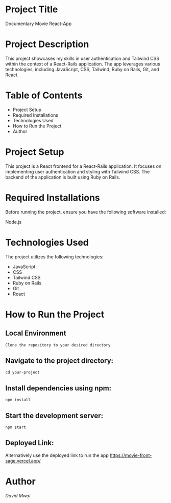 
# Project Title
Documentary Movie React-App

# Project Description
This project showcases my skills in user authentication and Tailwind CSS within the context of a React-Rails application. The app leverages various technologies, including JavaScript, CSS, Tailwind, Ruby on Rails, Git, and React.

# Table of Contents
- Project Setup
- Required Installations
- Technologies Used
- How to Run the Project
- Author

# Project Setup
This project is a React frontend for a React-Rails application. It focuses on implementing user authentication and styling with Tailwind CSS. The backend of the application is built using Ruby on Rails.

# Required Installations
Before running the project, ensure you have the following software installed:

Node.js

# Technologies Used
The project utilizes the following technologies:

- JavaScript
- CSS
- Tailwind CSS
- Ruby on Rails
- Git
- React

# How to Run the Project
## Local Environment
`Clone the repository to your desired directory`

## Navigate to the project directory:
`cd your-project`

## Install dependencies using npm:
`npm install`

## Start the development server:
`npm start`

## Deployed Link: 
Alternatively use the deployed link to run the app 
https://movie-front-sage.vercel.app/

# Author 
*David Mwai*


